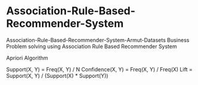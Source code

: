 # Association-Rule-Based-Recommender-System
 Association-Rule-Based-Recommender-System-Armut-Datasets
Business Problem solving using Association Rule Based Recommender System

Apriori Algorithm

Support(X, Y) = Freq(X, Y) / N
Confidence(X, Y) = Freq(X, Y) / Freq(X)
Lift = Support(X, Y) / (Support(X) * Support(Y))
